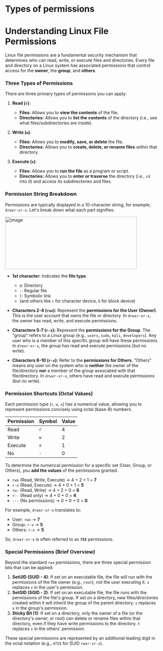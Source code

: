 # Types of permissions

# Understanding Linux File Permissions

Linux file permissions are a fundamental security mechanism that determines who can read, write, or execute files and directories. Every file and directory on a Linux system has associated permissions that control access for the **owner**, the **group**, and **others**.

### Three Types of Permissions

There are three primary types of permissions you can apply:

1.  **Read (`r`)**:
    * **Files:** Allows you to **view the contents** of the file.
    * **Directories:** Allows you to **list the contents** of the directory (i.e., see what files/subdirectories are inside).

2.  **Write (`w`)**:
    * **Files:** Allows you to **modify, save, or delete** the file.
    * **Directories:** Allows you to **create, delete, or rename files** within that directory.

3.  **Execute (`x`)**:
    * **Files:** Allows you to **run the file** as a program or script.
    * **Directories:** Allows you to **enter or traverse** the directory (i.e., `cd` into it) and access its subdirectories and files.

### Permission String Breakdown

Permissions are typically displayed in a 10-character string, for example, `drwxr-xr-x`. Let's break down what each part signifies:
 
 <img width="433" height="172" alt="image" src="https://github.com/user-attachments/assets/3844adf3-71f3-4450-bb2f-b62834b84add" />

* **1st character:** Indicates the **file type**.
    * `d`: Directory
    * `-`: Regular file
    * `l`: Symbolic link
    * (and others like `c` for character device, `b` for block device)

* **Characters 2-4 (`rwx`):** Represent the **permissions for the User (Owner)**. This is the user account that owns the file or directory. In `drwxr-xr-x`, the owner has read, write, and execute permissions.

* **Characters 5-7 (`r-x`):** Represent the **permissions for the Group**. The "group" refers to a Linux group (e.g., `users`, `sudo`, `kali`, `developers`). Any user who is a member of this specific group will have these permissions. In `drwxr-xr-x`, the group has read and execute permissions (but no write).

* **Characters 8-10 (`r-x`):** Refer to the **permissions for Others**. "Others" means any user on the system who is **neither** the owner of the file/directory **nor** a member of the group associated with that file/directory. In `drwxr-xr-x`, others have read and execute permissions (but no write).

### Permission Shortcuts (Octal Values)

Each permission type (`r`, `w`, `x`) has a numerical value, allowing you to represent permissions concisely using octal (base-8) numbers.

| Permission          | Symbol | Value |
| :------------------ | :----- | :---- |
| Read                | `r`    | 4     |
| Write               | `w`    | 2     |
| Execute             | `x`    | 1     |
| No                  | `-`    | 0     |

To determine the numerical permission for a specific set (User, Group, or Others), you **add the values** of the permissions granted.

* `rwx` (Read, Write, Execute) &rarr; 4 + 2 + 1 = **7**
* `r-x` (Read, Execute) &rarr; 4 + 0 + 1 = **5**
* `rw-` (Read, Write) &rarr; 4 + 2 + 0 = **6**
* `r--` (Read only) &rarr; 4 + 0 + 0 = **4**
* `---` (No permissions) &rarr; 0 + 0 + 0 = **0**

For example, `drwxr-xr-x` translates to:
* User: `rwx` &rarr; **7**
* Group: `r-x` &rarr; **5**
* Others: `r-x` &rarr; **5**

So, `drwxr-xr-x` is often referred to as **`755`** permissions.

### Special Permissions (Brief Overview)

Beyond the standard `rwx` permissions, there are three special permission bits that can be applied:

1.  **SetUID (SUID - 4)**: If set on an executable file, the file will run with the permissions of the file owner (e.g., `root`), not the user executing it. `s` replaces `x` in the user's permission.
2.  **SetGID (SGID - 2)**: If set on an executable file, the file runs with the permissions of the file's group. If set on a directory, new files/directories created within it will inherit the group of the parent directory. `s` replaces `x` in the group's permission.
3.  **Sticky Bit (1)**: If set on a directory, only the owner of a file (or the directory's owner, or root) can delete or rename files within that directory, even if they have write permissions to the directory. `t` replaces `x` in the others' permission.

These special permissions are represented by an additional leading digit in the octal notation (e.g., `4755` for SUID `rwxr-xr-x`).

